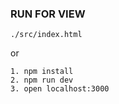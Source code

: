 ### RUN FOR VIEW

```./src/index.html```

or 

```
1. npm install
2. npm run dev
3. open localhost:3000
```

